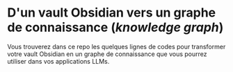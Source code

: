 # D'un vault Obsidian vers un graphe de connaissance (_knowledge graph_)

Vous trouverez dans ce repo les quelques lignes de codes pour transformer votre vault Obsidian en un graphe de connaissance que vous pourrez utiliser dans vos applications LLMs.

